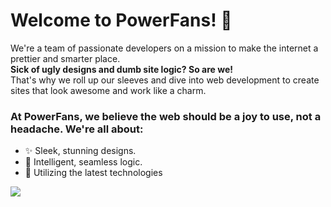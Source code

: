# Welcome to PowerFans! 🌊

We're a team of passionate developers on a mission to make the internet a prettier and smarter place. <br>
<strong>Sick of ugly designs and dumb site logic? So are we! </strong><br>
That's why we roll up our sleeves and dive into web development to create sites that look awesome and work like a charm.

### At PowerFans, we believe the web should be a joy to use, not a headache. We're all about:

- ✨ Sleek, stunning designs.
- 🧠 Intelligent, seamless logic.
- 🚀 Utilizing the latest technologies

<img src="https://i.imgur.com/3Ne6As5.jpeg">
